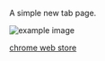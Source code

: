 A simple new tab page.

![example image](https://github.com/finnmprice/newtab/blob/main/style/demo.png?raw=true)

[chrome web store](https://chrome.google.com/webstore/detail/simple-new-tab/kecmlpbpofccgpldipbbcajbncbcfpoo?hl)
